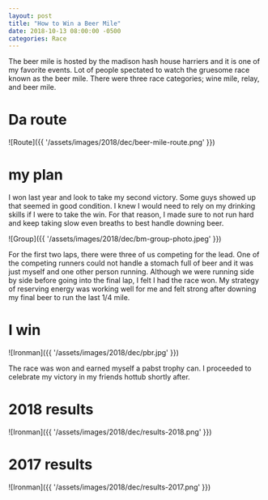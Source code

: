 ```yaml
---
layout: post
title: "How to Win a Beer Mile"
date: 2018-10-13 08:00:00 -0500
categories: Race
---
```


The beer mile is hosted by the madison hash house harriers and it is one of my favorite events.
Lot of people spectated to watch the gruesome race known as the beer mile.
There were three race categories; wine mile, relay, and beer mile.


# Da route
![Route]({{ '/assets/images/2018/dec/beer-mile-route.png' }})

# my plan
I won last year and look to take my second victory. 
Some guys showed up that seemed in good condition.
I knew I would need to rely on my drinking skills if I were to take the win.
For that reason, I made sure to not run hard and keep taking slow even breaths to best handle downing beer. 

![Group]({{ '/assets/images/2018/dec/bm-group-photo.jpeg' }})

For the first two laps, there were three of us competing for the lead. 
One of the competing runners could not handle a stomach full of beer and it was just myself and one other person running.
Although we were running side by side before going into the final lap, I felt I had the race won.
My strategy of reserving energy was working well for me and felt strong after downing my final beer to run the last 1/4 mile.

# I win

![Ironman]({{ '/assets/images/2018/dec/pbr.jpg' }})


The race was won and earned myself a pabst trophy can.
I proceeded to celebrate my victory in my friends hottub shortly after.

# 2018 results

![Ironman]({{ '/assets/images/2018/dec/results-2018.png' }})

# 2017 results

![Ironman]({{ '/assets/images/2018/dec/results-2017.png' }})

